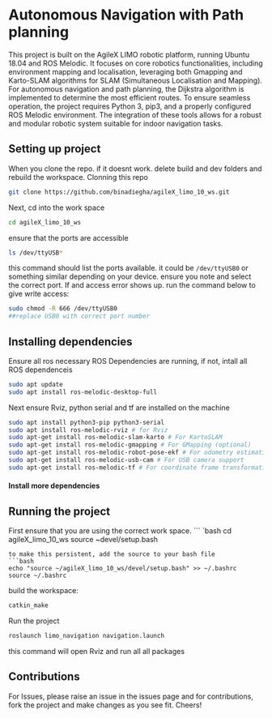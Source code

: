 # Autonomous Navigation with Path planning
This project is built on the AgileX LIMO robotic platform, running Ubuntu 18.04 and ROS Melodic. It focuses on core robotics functionalities, including environment mapping and localisation, leveraging both Gmapping and Karto-SLAM algorithms for SLAM (Simultaneous Localisation and Mapping). For autonomous navigation and path planning, the Dijkstra algorithm is implemented to determine the most efficient routes. To ensure seamless operation, the project requires Python 3, pip3, and a properly configured ROS Melodic environment. The integration of these tools allows for a robust and modular robotic system suitable for indoor navigation tasks.

## Setting up project
When you clone the repo. if it doesnt work. delete build and dev folders and rebuild the workspace.
Clonning this repo
``` bash
git clone https://github.com/binadiegha/agileX_limo_10_ws.git
``` 
Next, cd into the work space
``` bash 
cd agileX_limo_10_ws
```
ensure that the ports are accessible
```bash
ls /dev/ttyUSB*
```
this command should list the ports available. it could be ``` /dev/ttyUSB0 ``` or something similar depending on your device. ensure you note and select the correct port. If and access error shows up. run the command below to give write access:
```bash
sudo chmod -R 666 /dev/ttyUSB0
##replace USB0 with correct port number
```

## Installing dependencies
Ensure all ros necessary ROS Dependencies are running, if not, intall all ROS dependenceis 
```bash
sudo apt update
sudo apt install ros-melodic-desktop-full
```

Next ensure Rviz, python serial and tf are installed on the machine

```bash
sudo apt install python3-pip python3-serial
sudo apt install ros-melodic-rviz # for Rviz 
sudo apt-get install ros-melodic-slam-karto # For KartoSLAM
sudo apt-get install ros-melodic-gmapping # For GMapping (optional)
sudo apt-get install ros-melodic-robot-pose-ekf # For odometry estimation
sudo apt-get install ros-melodic-usb-cam # For USB camera support
sudo apt-get install ros-melodic-tf # For coordinate frame transformation
```

#### Install more dependencies

## Running the project
First ensure that you are using the correct work space.
``` `bash 
  cd agileX_limo_10_ws
  source ~devel/setup.bash
```
to make this persistent, add the source to your bash file
```bash
echo "source ~/agileX_limo_10_ws/devel/setup.bash" >> ~/.bashrc
source ~/.bashrc
```
build the workspace:
```bash
catkin_make
```
Run the project
```bash
roslaunch limo_navigation navigation.launch
```

this command will open Rviz and run all all packages 

## Contributions
For Issues, please raise an issue in the issues page and for contributions, fork the project and make changes as you see fit. Cheers! 
